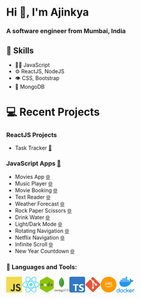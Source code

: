 <h1>Hi 👋, I'm Ajinkya</h1>
<h3>A software engineer from Mumbai, India</h3>

## :pushpin: Skills
- 👨‍💻 JavaScript
- ⚙️ ReactJS, NodeJS
- 👁️ CSS, Bootstrap
- 💽 MongoDB

# 💻 Recent Projects 

### ReactJS Projects
- Task Tracker [:memo:](https://github.com/ajinkyacodes/reactjs-task-tracker)

### JavaScript Apps [:memo:](https://github.com/ajinkyacodes/javascript-apps)
- Movies App [:globe_with_meridians:](https://ajinkyacodes.github.io/javascript-apps/movies-app/)
- Music Player [:globe_with_meridians:](https://ajinkyacodes.github.io/javascript-apps/music-player/)
- Movie Booking [:globe_with_meridians:](https://ajinkyacodes.github.io/javascript-apps/movie-booking/)
- Text Reader [:globe_with_meridians:](https://ajinkyacodes.github.io/javascript-apps/text-reader)
- Weather Forecast [:globe_with_meridians:](https://ajinkyacodes.github.io/javascript-apps/weather-forecast/)
- Rock Paper Scissors [:globe_with_meridians:](https://ajinkyacodes.github.io/javascript-apps/rock-paper-scissors/)
- Drink Water [:globe_with_meridians:](https://ajinkyacodes.github.io/javascript-apps/drink-water/)
- Light/Dark Mode [:globe_with_meridians:](https://ajinkyacodes.github.io/javascript-apps/light-dark-mode/)
- Rotating Navigation [:globe_with_meridians:](https://ajinkyacodes.github.io/javascript-apps/rotating-navigation/)
- Netflix Navigation [:globe_with_meridians:](https://ajinkyacodes.github.io/javascript-apps/netflix-navigation/)
- Infinite Scroll [:globe_with_meridians:](https://ajinkyacodes.github.io/javascript-apps/infinite-scroll/)
- New Year Countdown [:globe_with_meridians:](https://ajinkyacodes.github.io/javascript-apps/new-year-countdown/)

### 🔨 Languages and Tools:

[<img align="left" alt="JavaScript" height ="42px" src="assets/images/javascript.png">](https://developer.mozilla.org/en-US/docs/Web/JavaScript)
[<img align="left" alt="ReactJS" height ="42px" src="assets/images/react.png">](https://devdocs.io/react/)
[<img align="left" alt="NodeJS" height ="42px" src="assets/images/nodejs.png">](https://devdocs.io/node/)
[<img align="left" alt="MongoDB" height ="42px" src="assets/images/mongodb.png">](https://www.mongodb.com/docs/)
[<img align="left" alt="TypeScript" height ="42px" src="assets/images/typescript.png">](https://www.typescriptlang.org/docs/handbook/typescript-in-5-minutes.html)
[<img align="left" alt="Git" height ="42px" src="assets/images/git.png">](https://git-scm.com/doc)
[<img align="left" alt="AWS" height ="42px" src="assets/images/aws.png">](https://docs.aws.amazon.com/)
[<img align="left" alt="Docker" height ="42px" src="assets/images/docker.png">](https://docs.docker.com/) 
